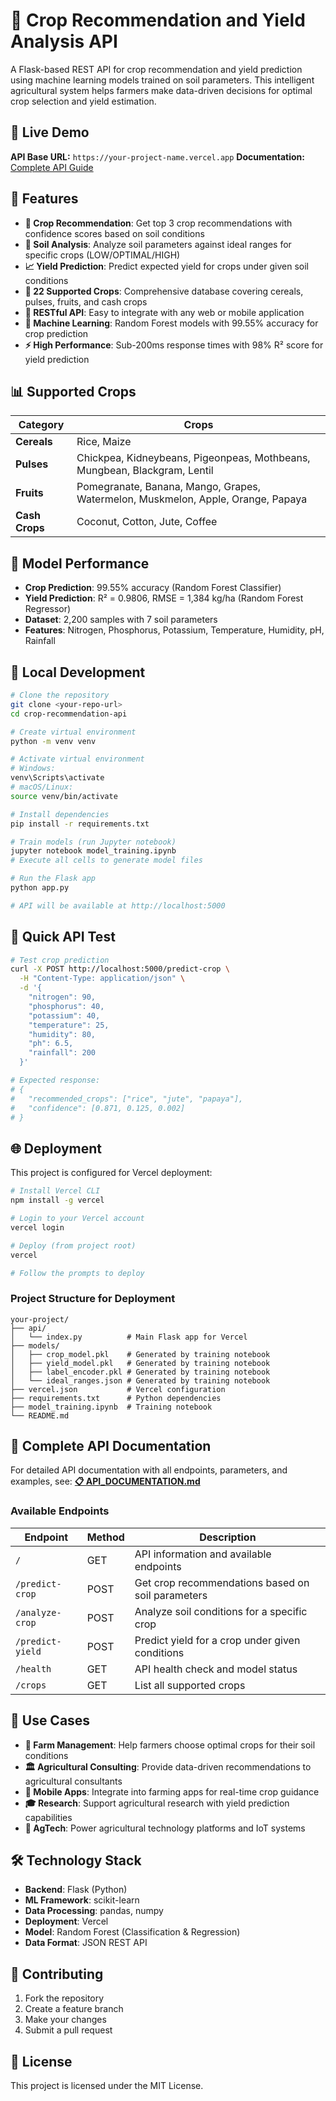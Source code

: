 # 🌾 Crop Recommendation and Yield Analysis API

A Flask-based REST API for crop recommendation and yield prediction using machine learning models trained on soil parameters. This intelligent agricultural system helps farmers make data-driven decisions for optimal crop selection and yield estimation.

## 🚀 Live Demo

**API Base URL:** `https://your-project-name.vercel.app`
**Documentation:** [Complete API Guide](./API_DOCUMENTATION.md)

## 🌟 Features

- **🌱 Crop Recommendation**: Get top 3 crop recommendations with confidence scores based on soil conditions
- **🔬 Soil Analysis**: Analyze soil parameters against ideal ranges for specific crops (LOW/OPTIMAL/HIGH)
- **📈 Yield Prediction**: Predict expected yield for crops under given soil conditions
- **🌾 22 Supported Crops**: Comprehensive database covering cereals, pulses, fruits, and cash crops
- **🔄 RESTful API**: Easy to integrate with any web or mobile application
- **🤖 Machine Learning**: Random Forest models with 99.55% accuracy for crop prediction
- **⚡ High Performance**: Sub-200ms response times with 98% R² score for yield prediction

## 📊 Supported Crops

| Category | Crops |
|----------|-------|
| **Cereals** | Rice, Maize |
| **Pulses** | Chickpea, Kidneybeans, Pigeonpeas, Mothbeans, Mungbean, Blackgram, Lentil |
| **Fruits** | Pomegranate, Banana, Mango, Grapes, Watermelon, Muskmelon, Apple, Orange, Papaya |
| **Cash Crops** | Coconut, Cotton, Jute, Coffee |

## 🎯 Model Performance

- **Crop Prediction**: 99.55% accuracy (Random Forest Classifier)
- **Yield Prediction**: R² = 0.9806, RMSE = 1,384 kg/ha (Random Forest Regressor)
- **Dataset**: 2,200 samples with 7 soil parameters
- **Features**: Nitrogen, Phosphorus, Potassium, Temperature, Humidity, pH, Rainfall

## 🔧 Local Development

```bash
# Clone the repository
git clone <your-repo-url>
cd crop-recommendation-api

# Create virtual environment
python -m venv venv

# Activate virtual environment
# Windows:
venv\Scripts\activate
# macOS/Linux:
source venv/bin/activate

# Install dependencies
pip install -r requirements.txt

# Train models (run Jupyter notebook)
jupyter notebook model_training.ipynb
# Execute all cells to generate model files

# Run the Flask app
python app.py

# API will be available at http://localhost:5000
```

## 📡 Quick API Test

```bash
# Test crop prediction
curl -X POST http://localhost:5000/predict-crop \
  -H "Content-Type: application/json" \
  -d '{
    "nitrogen": 90,
    "phosphorus": 40,
    "potassium": 40,
    "temperature": 25,
    "humidity": 80,
    "ph": 6.5,
    "rainfall": 200
  }'

# Expected response:
# {
#   "recommended_crops": ["rice", "jute", "papaya"],
#   "confidence": [0.871, 0.125, 0.002]
# }
```

## 🌐 Deployment

This project is configured for Vercel deployment:

```bash
# Install Vercel CLI
npm install -g vercel

# Login to your Vercel account
vercel login

# Deploy (from project root)
vercel

# Follow the prompts to deploy
```

### Project Structure for Deployment
```
your-project/
├── api/
│   └── index.py          # Main Flask app for Vercel
├── models/
│   ├── crop_model.pkl    # Generated by training notebook
│   ├── yield_model.pkl   # Generated by training notebook
│   ├── label_encoder.pkl # Generated by training notebook
│   └── ideal_ranges.json # Generated by training notebook
├── vercel.json           # Vercel configuration
├── requirements.txt      # Python dependencies
├── model_training.ipynb  # Training notebook
└── README.md
```

## 📖 Complete API Documentation

For detailed API documentation with all endpoints, parameters, and examples, see:
**[📋 API_DOCUMENTATION.md](./API_DOCUMENTATION.md)**

### Available Endpoints

| Endpoint | Method | Description |
|----------|--------|-------------|
| `/` | GET | API information and available endpoints |
| `/predict-crop` | POST | Get crop recommendations based on soil parameters |
| `/analyze-crop` | POST | Analyze soil conditions for a specific crop |
| `/predict-yield` | POST | Predict yield for a crop under given conditions |
| `/health` | GET | API health check and model status |
| `/crops` | GET | List all supported crops |

## 🎯 Use Cases

- **🌾 Farm Management**: Help farmers choose optimal crops for their soil conditions
- **🏛️ Agricultural Consulting**: Provide data-driven recommendations to agricultural consultants  
- **📱 Mobile Apps**: Integrate into farming apps for real-time crop guidance
- **🎓 Research**: Support agricultural research with yield prediction capabilities
- **🏢 AgTech**: Power agricultural technology platforms and IoT systems

## 🛠️ Technology Stack

- **Backend**: Flask (Python)
- **ML Framework**: scikit-learn
- **Data Processing**: pandas, numpy
- **Deployment**: Vercel
- **Model**: Random Forest (Classification & Regression)
- **Data Format**: JSON REST API

## 🤝 Contributing

1. Fork the repository
2. Create a feature branch
3. Make your changes
4. Submit a pull request

## 📄 License

This project is licensed under the MIT License.